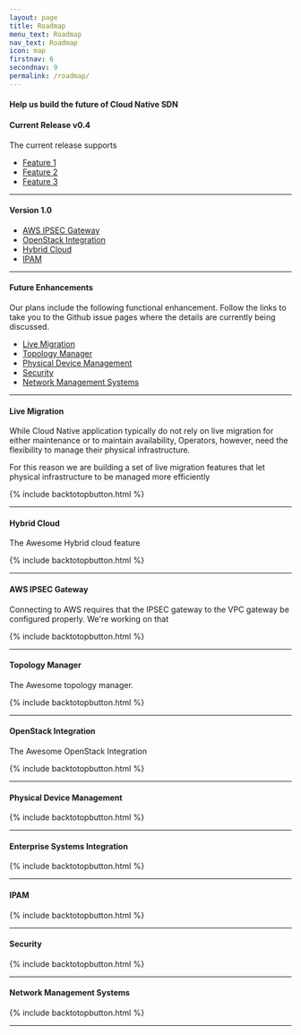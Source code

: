 ```yaml
---
layout: page
title: Roadmap
menu_text: Roadmap
nav_text: Roadmap
icon: map
firstnav: 6
secondnav: 9
permalink: /roadmap/
---
```


#### Help us build the future of Cloud Native SDN

#### Current Release v0.4

The current release supports

- [Feature 1](#feature-1)
- [Feature 2](#feature-2)
- [Feature 3](#feature-3)


---

#### Version 1.0

- [AWS IPSEC Gateway](#aws-ipsec-gateway)
- [OpenStack Integration](#openstack-integration)
- [Hybrid Cloud](#hybrid-cloud)
- [IPAM](#ipam)

---

#### Future Enhancements

Our plans include the following functional enhancement. Follow the links to take you to the Github issue pages where the details are currently being discussed. 

- [Live Migration](#live-migration)
- [Topology Manager](#topology-manager)
- [Physical Device Management](#physical-device-management)
- [Security](#security)
- [Network Management Systems](#network-management-systems)

---

#### Live Migration

While Cloud Native application typically do not rely on live migration for either maintenance or to maintain availability, Operators, however, need the flexibility to manage their physical infrastructure. 

For this reason we are building a set of live migration features that let physical infrastructure to be managed more efficiently

{% include backtotopbutton.html %}

---

#### Hybrid Cloud

The Awesome Hybrid cloud feature 

{% include backtotopbutton.html %}

---

#### AWS IPSEC Gateway

Connecting to AWS requires that the IPSEC gateway to the VPC gateway be configured properly. We're working on that

{% include backtotopbutton.html %}

---

#### Topology Manager

The Awesome topology manager.

{% include backtotopbutton.html %}

---

#### OpenStack Integration

The Awesome OpenStack Integration

{% include backtotopbutton.html %}

---

#### Physical Device Management

{% include backtotopbutton.html %}

---

#### Enterprise Systems Integration

{% include backtotopbutton.html %}

---

#### IPAM

{% include backtotopbutton.html %}

---

#### Security

{% include backtotopbutton.html %}

---

#### Network Management Systems

{% include backtotopbutton.html %}

---

